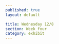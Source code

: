 ```yaml
---
published: true
layout: default

title: Wednesday 12/8
section: Week four
category: exhibit
---
```


